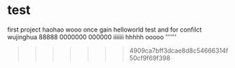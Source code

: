 # test
first project
haohao
wooo
once gain
helloworld
test and for confilct
wujinghua
88888
0000000
000000
iiiiiii
hhhhh
ooooo
''''''
>>>>>>> 4909ca7bff3dcae8d8c54666314f50cf9f69f398


